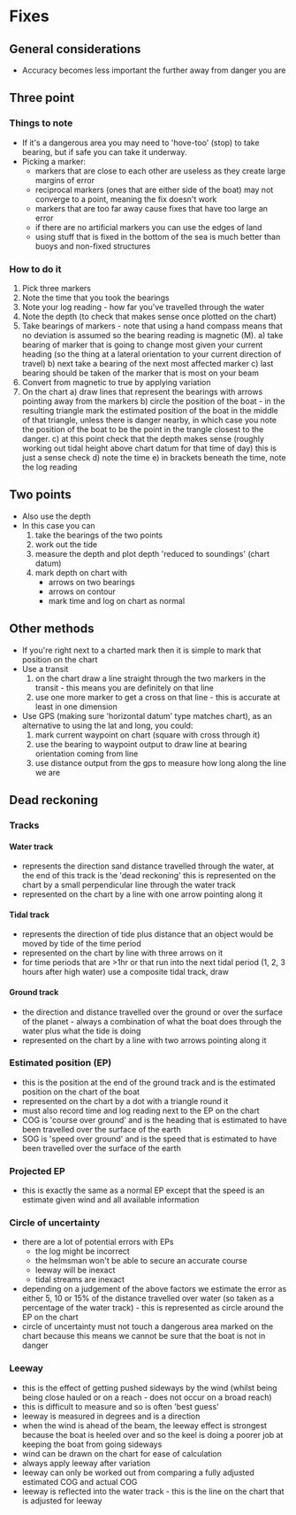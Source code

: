 # Fixes
## General considerations
* Accuracy becomes less important the further away from danger you are
## Three point
### Things to note
* If it's a dangerous area you may need to 'hove-too' (stop) to take bearing, but if safe you can take it underway.
* Picking a marker:
  - markers that are close to each other are useless as they create large margins of error
  - reciprocal markers (ones that are either side of the boat) may not converge to a point, meaning the fix doesn't work
  - markers that are too far away cause fixes that have too large an error
  - if there are no artificial markers you can use the edges of land
  - using stuff that is fixed in the bottom of the sea is much better than buoys and non-fixed structures
### How to do it
1. Pick three markers
2. Note the time that you took the bearings
3. Note your log reading - how far you've travelled through the water
4. Note the depth (to check that makes sense once plotted on the chart)
5. Take bearings of markers - note that using a hand compass means that no deviation is assumed so the bearing reading is magnetic (M).
  a) take bearing of marker that is going to change most given your current heading (so the thing at a lateral orientation to your current direction of travel)
  b) next take a bearing of the next most affected marker
  c) last bearing should be taken of the marker that is most on your beam
6. Convert from magnetic to true by applying variation
7. On the chart
  a) draw lines that represent the bearings with arrows pointing away from the markers
  b) circle the position of the boat - in the resulting triangle mark the estimated position of the boat in the middle of that triangle, unless there is danger nearby, in which case you note the position of the boat to be the point in the trangle closest to the danger.
  c) at this point check that the depth makes sense (roughly working out tidal height above chart datum for that time of day) this is just a sense check
  d) note the time
  e) in brackets beneath the time, note the log reading
## Two points
* Also use the depth
* In this case you can
  1. take the bearings of the two points
  2. work out the tide
  3. measure the depth and plot depth 'reduced to soundings' (chart datum)
  4. mark depth on chart with
      - arrows on two bearings
      - arrows on contour
      - mark time and log on chart as normal
## Other methods
* If you're right next to a charted mark then it is simple to mark that position on the chart
* Use a transit
  1. on the chart draw a line straight through the two markers in the transit - this means you are definitely on that line
  2. use one more marker to get a cross on that line - this is accurate at least in one dimension
* Use GPS (making sure 'horizontal datum' type matches chart), as an alternative to using the lat and long, you could:
  1. mark current waypoint on chart (square with cross through it)
  2. use the bearing to waypoint output to draw line at bearing orientation coming from line
  3. use distance output from the gps to measure how long along the line we are

## Dead reckoning
### Tracks
#### Water track
* represents the direction sand distance travelled through the water, at the end of this track is the 'dead reckoning' this is represented on the chart by a small perpendicular line through the water track
* represented on the chart by a line with one arrow pointing along it
#### Tidal track
* represents the direction of tide plus distance that an object would be moved by tide of the time period
* represented on the chart by line with three arrows on it
* for time periods that are >1hr or that run into the next tidal period (1, 2, 3 hours after high water) use a composite tidal track, draw
#### Ground track
* the direction and distance travelled over the ground or over the surface of the planet - always a combination of what the boat does through the water plus what the tide is doing
* represented on the chart by a line with two arrows pointing along it
### Estimated position (EP)
* this is the position at the end of the ground track and is the estimated position on the chart of the boat
* represented on the chart by a dot with a triangle round it
* must also record time and log reading next to the EP on the chart
* COG is 'course over ground' and is the heading that is estimated to have been travelled over the surface of the earth
* SOG is 'speed over ground' and is the speed that is estimated to have been travelled over the surface of the earth
### Projected EP
* this is exactly the same as a normal EP except that the speed is an estimate given wind and all available information
### Circle of uncertainty
* there are a lot of potential errors with EPs
  - the log might be incorrect
  - the helmsman won't be able to secure an accurate course
  - leeway will be inexact
  - tidal streams are inexact
* depending on a judgement of the above factors we estimate the error as either 5, 10 or 15% of the distance travelled over water (so taken as a percentage of the water track) - this is represented as circle around the EP on the chart
* circle of uncertainty must not touch a dangerous area marked on the chart because this means we cannot be sure that the boat is not in danger
### Leeway
* this is the effect of getting pushed sideways by the wind (whilst being being close hauled or on a reach - does not occur on a broad reach)
* this is difficult to measure and so is often 'best guess'
* leeway is measured in degrees and is a direction
* when the wind is ahead of the beam, the leeway effect is strongest because the boat is heeled over and so the keel is doing a poorer job at keeping the boat from going sideways
* wind can be drawn on the chart for ease of calculation
* always apply leeway after variation
* leeway can only be worked out from comparing a fully adjusted estimated COG and actual COG
* leeway is reflected into the water track - this is the line on the chart that is adjusted for leeway
